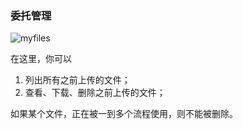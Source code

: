### 委托管理

![myfiles](https://cdn.jsdelivr.net/gh/cnshsliu/static.xhw.mtc/img/doc/myfiles.png)

在这里，你可以

1. 列出所有之前上传的文件；
2. 查看、下载、删除之前上传的文件；

如果某个文件，正在被一到多个流程使用，则不能被删除。
